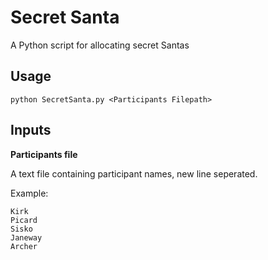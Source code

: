 # Secret Santa
A Python script for allocating secret Santas

## Usage
```
python SecretSanta.py <Participants Filepath>
```

## Inputs
**Participants file**

A text file containing participant names, new line seperated.

Example:
```
Kirk
Picard
Sisko
Janeway
Archer
```

